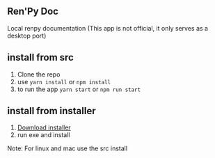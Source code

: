## Ren'Py Doc
Local renpy documentation (This app is not official, it only serves as a desktop port)

## install from src
1) Clone the repo
2) use ``yarn install`` or ``npm install``
3) to run the app ``yarn start`` or ``npm run start``
## install from installer
1) [Download installer](https://github.com/Neyunse/RenpyDoc/releases)
2) run exe and install

Note: For linux and mac use the src install

